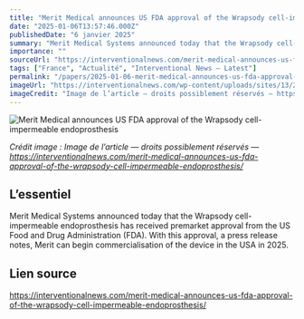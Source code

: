 ```yaml
---
title: "Merit Medical announces US FDA approval of the Wrapsody cell-impermeable endoprosthesis"
date: "2025-01-06T13:57:46.000Z"
publishedDate: "6 janvier 2025"
summary: "Merit Medical Systems announced today that the Wrapsody cell-impermeable endoprosthesis has received premarket approval from the US Food and Drug Administration (FDA). With this approval, a press release notes, Merit can begin commercialisation of the device in the USA in 2025."
importance: ""
sourceUrl: "https://interventionalnews.com/merit-medical-announces-us-fda-approval-of-the-wrapsody-cell-impermeable-endoprosthesis/"
tags: ["France", "Actualité", "Interventional News — Latest"]
permalink: "/papers/2025-01-06-merit-medical-announces-us-fda-approval-of-the-wrapsody-cell-impermeable-endoprosthesis"
imageUrl: "https://interventionalnews.com/wp-content/uploads/sites/13/2025/01/Wrapsody-device-feature-image.jpg"
imageCredit: "Image de l’article — droits possiblement réservés — https://interventionalnews.com/merit-medical-announces-us-fda-approval-of-the-wrapsody-cell-impermeable-endoprosthesis/"
---
```


![Merit Medical announces US FDA approval of the Wrapsody cell-impermeable endoprosthesis](https://interventionalnews.com/wp-content/uploads/sites/13/2025/01/Wrapsody-device-feature-image.jpg)

*Crédit image : Image de l’article — droits possiblement réservés — https://interventionalnews.com/merit-medical-announces-us-fda-approval-of-the-wrapsody-cell-impermeable-endoprosthesis/*

## L’essentiel

Merit Medical Systems announced today that the Wrapsody cell-impermeable endoprosthesis has received premarket approval from the US Food and Drug Administration (FDA). With this approval, a press release notes, Merit can begin commercialisation of the device in the USA in 2025.

## Lien source

https://interventionalnews.com/merit-medical-announces-us-fda-approval-of-the-wrapsody-cell-impermeable-endoprosthesis/
